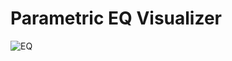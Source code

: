 # Parametric EQ Visualizer

![EQ](https://github.com/user-attachments/assets/8c5cd953-1a53-4136-82ef-721568376ea3)

